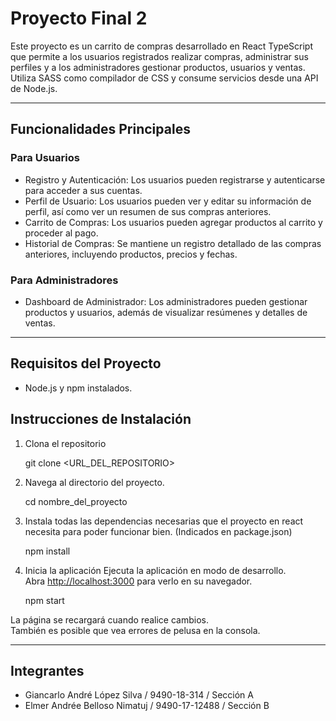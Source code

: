 # Proyecto Final 2
Este proyecto es un carrito de compras desarrollado en React TypeScript que permite a los usuarios registrados realizar compras, administrar sus perfiles y a los administradores gestionar productos, usuarios y ventas. Utiliza SASS como compilador de CSS y consume servicios desde una API de Node.js.

<hr/>

## Funcionalidades Principales
### Para Usuarios
- Registro y Autenticación: Los usuarios pueden registrarse y autenticarse para acceder a sus cuentas.
- Perfil de Usuario: Los usuarios pueden ver y editar su información de perfil, así como ver un resumen de sus compras anteriores.
- Carrito de Compras: Los usuarios pueden agregar productos al carrito y proceder al pago.
- Historial de Compras: Se mantiene un registro detallado de las compras anteriores, incluyendo productos, precios y fechas.

### Para Administradores
- Dashboard de Administrador: Los administradores pueden gestionar productos y usuarios, además de visualizar resúmenes y detalles de ventas.

<hr/>

## Requisitos del Proyecto
- Node.js y npm instalados.

## Instrucciones de Instalación
1. Clona el repositorio

    git clone <URL_DEL_REPOSITORIO>

2. Navega al directorio del proyecto.

    cd nombre_del_proyecto

3. Instala todas las dependencias necesarias que el proyecto en react necesita para poder funcionar bien. (Indicados en package.json)
	
	npm install

4. Inicia la aplicación 
Ejecuta la aplicación en modo de desarrollo.\
Abra [http://localhost:3000](http://localhost:3000) para verlo en su navegador.
	
	npm start

La página se recargará cuando realice cambios.\
También es posible que vea errores de pelusa en la consola.

<hr/>

## Integrantes
- Giancarlo André López Silva / 9490-18-314 / Sección A
- Elmer Andrée Belloso Nimatuj / 9490-17-12488 / Sección B
